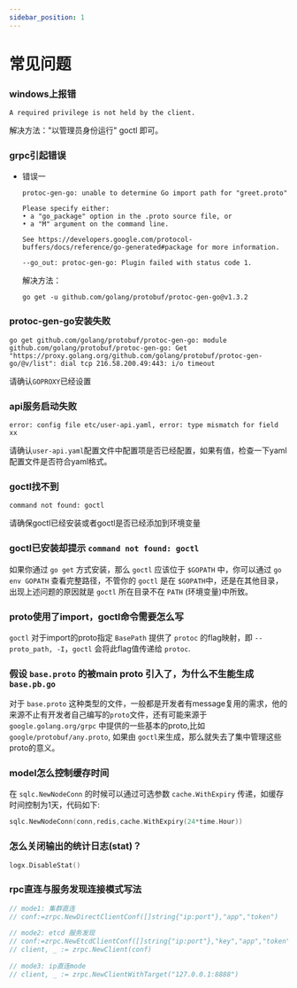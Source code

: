 ```yaml
---
sidebar_position: 1
---
```


# 常见问题

### windows上报错
```text
A required privilege is not held by the client.
```
解决方法："以管理员身份运行" goctl 即可。

### grpc引起错误
* 错误一
  ```text
  protoc-gen-go: unable to determine Go import path for "greet.proto"
  
  Please specify either:
  • a "go_package" option in the .proto source file, or
  • a "M" argument on the command line.
  
  See https://developers.google.com/protocol-buffers/docs/reference/go-generated#package for more information.
  
  --go_out: protoc-gen-go: Plugin failed with status code 1.
  
  ```
   解决方法：
   ```text
   go get -u github.com/golang/protobuf/protoc-gen-go@v1.3.2
   ```
  
### protoc-gen-go安装失败
```text
go get github.com/golang/protobuf/protoc-gen-go: module github.com/golang/protobuf/protoc-gen-go: Get "https://proxy.golang.org/github.com/golang/protobuf/protoc-gen-go/@v/list": dial tcp 216.58.200.49:443: i/o timeout
```

请确认`GOPROXY`已经设置

### api服务启动失败
```text
error: config file etc/user-api.yaml, error: type mismatch for field xx
```

请确认`user-api.yaml`配置文件中配置项是否已经配置，如果有值，检查一下yaml配置文件是否符合yaml格式。

### goctl找不到
```
command not found: goctl
```
请确保goctl已经安装或者goctl是否已经添加到环境变量

### goctl已安装却提示 `command not found: goctl`
如果你通过 `go get` 方式安装，那么 `goctl` 应该位于 `$GOPATH` 中，你可以通过 `go env GOPATH` 查看完整路径，不管你的 `goctl` 是在 `$GOPATH`中，还是在其他目录，出现上述问题的原因就是 `goctl` 所在目录不在 `PATH` (环境变量)中所致。

### proto使用了import，goctl命令需要怎么写
`goctl` 对于import的proto指定 `BasePath` 提供了 `protoc` 的flag映射，即 `--proto_path, -I`，`goctl` 会将此flag值传递给 `protoc`.

### 假设 `base.proto` 的被main proto 引入了，为什么不生能生成`base.pb.go`
对于 `base.proto` 这种类型的文件，一般都是开发者有message复用的需求，他的来源不止有开发者自己编写的`proto`文件，还有可能来源于 `google.golang.org/grpc` 中提供的一些基本的proto,比如 `google/protobuf/any.proto`, 如果由 `goctl`来生成，那么就失去了集中管理这些proto的意义。

### model怎么控制缓存时间
在 `sqlc.NewNodeConn` 的时候可以通过可选参数 `cache.WithExpiry` 传递，如缓存时间控制为1天，代码如下:
```go 
sqlc.NewNodeConn(conn,redis,cache.WithExpiry(24*time.Hour))  
```
   
### 怎么关闭输出的统计日志(stat)？
```go
logx.DisableStat()
```

### rpc直连与服务发现连接模式写法
   ```go
   // mode1: 集群直连
   // conf:=zrpc.NewDirectClientConf([]string{"ip:port"},"app","token")
	
   // mode2: etcd 服务发现
   // conf:=zrpc.NewEtcdClientConf([]string{"ip:port"},"key","app","token")
   // client, _ := zrpc.NewClient(conf)
	
   // mode3: ip直连mode
   // client, _ := zrpc.NewClientWithTarget("127.0.0.1:8888")
   ```